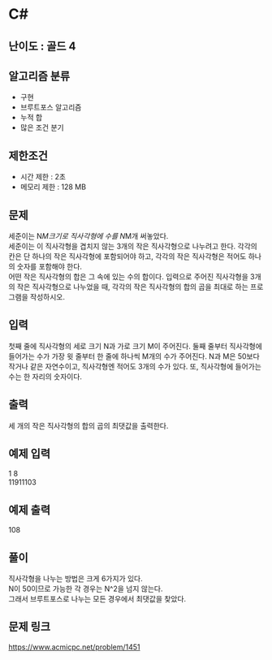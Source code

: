 # C#

## 난이도 : 골드 4

## 알고리즘 분류
  - 구현
  - 브루트포스 알고리즘
  - 누적 합
  - 많은 조건 분기

## 제한조건
  - 시간 제한 : 2초
  - 메모리 제한 : 128 MB

## 문제
세준이는 N*M크기로 직사각형에 수를 N*M개 써놓았다.<br/>
세준이는 이 직사각형을 겹치지 않는 3개의 작은 직사각형으로 나누려고 한다. 각각의 칸은 단 하나의 작은 직사각형에 포함되어야 하고, 각각의 작은 직사각형은 적어도 하나의 숫자를 포함해야 한다.<br/>
어떤 작은 직사각형의 합은 그 속에 있는 수의 합이다. 입력으로 주어진 직사각형을 3개의 작은 직사각형으로 나누었을 때, 각각의 작은 직사각형의 합의 곱을 최대로 하는 프로그램을 작성하시오.<br/>


## 입력
첫째 줄에 직사각형의 세로 크기 N과 가로 크기 M이 주어진다. 둘째 줄부터 직사각형에 들어가는 수가 가장 윗 줄부터 한 줄에 하나씩 M개의 수가 주어진다. N과 M은 50보다 작거나 같은 자연수이고, 직사각형엔 적어도 3개의 수가 있다. 또, 직사각형에 들어가는 수는 한 자리의 숫자이다.<br/>


## 출력
세 개의 작은 직사각형의 합의 곱의 최댓값을 출력한다.<br/>


## 예제 입력
1 8<br/>
11911103<br/>


## 예제 출력
108<br/>


## 풀이
직사각형을 나누는 방법은 크게 6가지가 있다.<br/>
N이 50이므로 가능한 각 경우는 N^2을 넘지 않는다.<br/>
그래서 브루트포스로 나누는 모든 경우에서 최댓값을 찾았다.<br/>


## 문제 링크
https://www.acmicpc.net/problem/1451